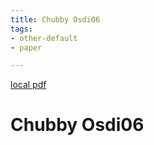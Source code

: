 ```yaml
---
title: Chubby Osdi06
tags:
- other-default
- paper

---
```


[local pdf](../../../pdfs/chubby-osdi06.pdf)

# Chubby Osdi06
